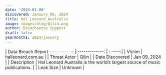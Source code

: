 ```yaml
---
date: '2024-01-09'
discovered: January 09, 2024
title: Hal Leonard Australia
image: images/blog/Qilin.png
author: Breachsense Support
draft: false
yearmonths: 2024/january
---
```


| Data Breach Report------------:     |:-------------:    | :-----:|
| Victim      | halleonard.com.au      | 
| Threat Actor      | Qilin      | 
| Date Discovered      | Jan 09, 2024      | 
| Description      | Hal Leonard Australia is the world’s largest source of music publications.      | 
| Leak Size      | Unknown      | 

